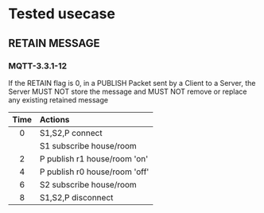 # Tested usecase

## RETAIN MESSAGE

### MQTT-3.3.1-12
If the RETAIN flag is 0, in a PUBLISH Packet sent by a Client to a Server, the 
Server MUST NOT store the message and MUST NOT remove or replace any existing 
retained message 


|Time   | Actions
|:--:   | :--
|0      | S1,S2,P connect
|       | S1 subscribe house/room
|2      | P publish r1 house/room 'on'
|4      | P publish r0 house/room 'off'
|6      | S2 subscribe house/room
|8      | S1,S2,P disconnect